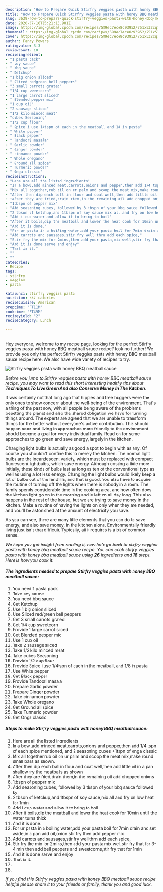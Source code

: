```yaml
---
description: "How to Prepare Quick Stirfry veggies pasta with honey BBQ meatball sauce"
title: "How to Prepare Quick Stirfry veggies pasta with honey BBQ meatball sauce"
slug: 3639-how-to-prepare-quick-stirfry-veggies-pasta-with-honey-bbq-meatball-sauce
date: 2020-07-16T15:21:13.901Z
image: https://img-global.cpcdn.com/recipes/589ec7ece8c93952/751x532cq70/stirfry-veggies-pasta-with-honey-bbq-meatball-sauce-recipe-main-photo.jpg
thumbnail: https://img-global.cpcdn.com/recipes/589ec7ece8c93952/751x532cq70/stirfry-veggies-pasta-with-honey-bbq-meatball-sauce-recipe-main-photo.jpg
cover: https://img-global.cpcdn.com/recipes/589ec7ece8c93952/751x532cq70/stirfry-veggies-pasta-with-honey-bbq-meatball-sauce-recipe-main-photo.jpg
author: Fanny Powers
ratingvalue: 3.3
reviewcount: 10
recipeingredient:
- "1 pasta pack"
- " soy sauce"
- " bbq sauce"
- " Ketchup"
- "1 big onion sliced"
- " Sliced redgreen bell peppers"
- "3 small carrots grated"
- "1/4 cup sweetcorn"
- "1 large carrot sliced"
- " Blended pepper mix"
- "1 cup oil"
- "2 sausage sliced"
- "1/2 kilo minced meat"
- "cubes Seasoning"
- "1/2 cup flour"
- " Spice i use 14tspn of each in the meatball and 18 in pasta"
- " White pepper"
- " Black pepper"
- " Tandoori masala"
- " Garlic powder"
- " Ginger powder"
- " cinnamon powder"
- " Whole oregano"
- " Ground all spice"
- " Turmeric powder"
- " Onga classic"
recipeinstructions:
- "Here are all the listed ingredients"
- "In a bowl,add minced meat,carrots,onions and pepper,then add 1/4 tspn of each spice mentioned, and 2 seasoning cubes +1tspn of onga classic"
- "Mix all together,rub oil on ur palm and scoop the meat mix,make round small balls as shown."
- "After then dip each ball in flour and coat well,then add little oil in a pan shallow fry the meatballs as shown"
- "After they are fried,drain them,in the remaining oil add chopped onions"
- "1tbspn of pepper mix"
- "Add seasoning cubes, followed by 3 tbspn of your bbq sauce followed by"
- "2 tbson of ketchup,and 1tbspn of soy sauce,mix all and fry on low heat for 1min"
- "Add i cup water and allow it to bring to boil"
- "After it boils,dip the meatball and lower the heat cook for 10min untill the water turns thick"
- "And it is done."
- "For ur pasta in a boiling water,add your pasta boil for 7min drain and set aside,in a pan add oil,onion stir fry then add pepper mix"
- "Add carrots and sausages,stir fry well thrn add each spice,"
- "Stir fry the mix for 2mins,then add your pasta,mix well,stir fry that for 3-4 min then add bell peppers and sweetcorns,stir fry that for 1min"
- "And it is done serve and enjoy"
- "That is it."
- ""
- ""
categories:
- Recipe
tags:
- stirfry
- veggies
- pasta

katakunci: stirfry veggies pasta 
nutrition: 257 calories
recipecuisine: American
preptime: "PT11M"
cooktime: "PT49M"
recipeyield: "2"
recipecategory: Lunch

---
```

<br>
Hey everyone, welcome to my recipe page, looking for the perfect Stirfry veggies pasta with honey BBQ meatball sauce recipe? look no further! We provide you only the perfect Stirfry veggies pasta with honey BBQ meatball sauce recipe here. We also have wide variety of recipes to try.
<br>


![Stirfry veggies pasta with honey BBQ meatball sauce](https://img-global.cpcdn.com/recipes/589ec7ece8c93952/751x532cq70/stirfry-veggies-pasta-with-honey-bbq-meatball-sauce-recipe-main-photo.jpg)

<i>Before you jump to Stirfry veggies pasta with honey BBQ meatball sauce recipe, you may want to read this short interesting healthy tips about 
<strong>Techniques To Live Green And also Conserve Money In The Kitchen</strong>.</i>
</br>

It was certainly not that long ago that hippies and tree huggers were the only ones to show concern about the well-being of the environment. That's a thing of the past now, with all people being aware of the problems besetting the planet and also the shared obligation we have for turning things around. The experts are agreed that we are unable to transform things for the better without everyone's active contribution. This should happen soon and living in approaches more friendly to the environment should become a goal for every individual family. Read on for some approaches to go green and save energy, largely in the kitchen.

Changing light bulbs is actually as good a spot to begin with as any. Of course you shouldn't confine this to merely the kitchen. The normal light bulbs are the incandescent variety, which must be replaced with compact fluorescent lightbulbs, which save energy. Although costing a little more initially, these kinds of bulbs last as long as ten of the conventional type as well as using a lot less energy. Changing the light bulbs would likely keep a lot of bulbs out of the landfills, and that is good. You also have to acquire the routine of turning off the lights when there is nobody in a room. The family spends considerable time in the cooking area, and how often does the kitchen light go on in the morning and is left on all day long. This also happens in the rest of the house, but we are trying to save money in the kitchen. Make a routine of having the lights on only when they are needed, and you'll be astonished at the amount of electricity you save.

As you can see, there are many little elements that you can do to save energy, and also save money, in the kitchen alone. Environmentally friendly living just isn't that difficult. Typically, all it requires is a bit of common sense.


<i>We hope you got insight from reading it, now let's go back to stirfry veggies pasta with honey bbq meatball sauce recipe. You can cook stirfry veggies pasta with honey bbq meatball sauce using <strong>26</strong> ingredients and <strong>18</strong> steps. Here is how you cook it.
</i>

##### The ingredients needed to prepare Stirfry veggies pasta with honey BBQ meatball sauce:

1. You need 1 pasta pack
1. Take  soy sauce
1. You need  bbq sauce
1. Get  Ketchup
1. Use 1 big onion sliced
1. Use  Sliced red/green bell peppers
1. Get 3 small carrots grated
1. Get 1/4 cup sweetcorn
1. Provide 1 large carrot sliced
1. Get  Blended pepper mix
1. Use 1 cup oil
1. Take 2 sausage sliced
1. Take 1/2 kilo minced meat
1. Take cubes Seasoning
1. Provide 1/2 cup flour
1. Provide  Spice i use 1/4tspn of each in the meatball, and 1/8 in pasta
1. Use  White pepper
1. Get  Black pepper
1. Provide  Tandoori masala
1. Prepare  Garlic powder
1. Prepare  Ginger powder
1. Take  cinnamon powder
1. Take  Whole oregano
1. Get  Ground all spice
1. Take  Turmeric powder
1. Get  Onga classic


##### Steps to make Stirfry veggies pasta with honey BBQ meatball sauce:

1. Here are all the listed ingredients
1. In a bowl,add minced meat,carrots,onions and pepper,then add 1/4 tspn of each spice mentioned, and 2 seasoning cubes +1tspn of onga classic
1. Mix all together,rub oil on ur palm and scoop the meat mix,make round small balls as shown.
1. After then dip each ball in flour and coat well,then add little oil in a pan shallow fry the meatballs as shown
1. After they are fried,drain them,in the remaining oil add chopped onions
1. 1tbspn of pepper mix
1. Add seasoning cubes, followed by 3 tbspn of your bbq sauce followed by
1. 2 tbson of ketchup,and 1tbspn of soy sauce,mix all and fry on low heat for 1min
1. Add i cup water and allow it to bring to boil
1. After it boils,dip the meatball and lower the heat cook for 10min untill the water turns thick
1. And it is done.
1. For ur pasta in a boiling water,add your pasta boil for 7min drain and set aside,in a pan add oil,onion stir fry then add pepper mix
1. Add carrots and sausages,stir fry well thrn add each spice,
1. Stir fry the mix for 2mins,then add your pasta,mix well,stir fry that for 3-4 min then add bell peppers and sweetcorns,stir fry that for 1min
1. And it is done serve and enjoy
1. That is it.
1. 
1. 


<i>If you find this Stirfry veggies pasta with honey BBQ meatball sauce recipe helpful please share it to your friends or family, thank you and good luck.</i>
